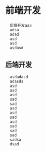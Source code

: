 # 前端开发
      后端开发aaa
      adsa
      adad
      asd
      asd
      asdasd
  ## 后端开发
      asdadasd
      adasds
      asd
      asd
      asd
      sad
      sad
      asd
      asd
      sad
      asd
      sad
      sad
      sad
      sadsa
      dsad
      